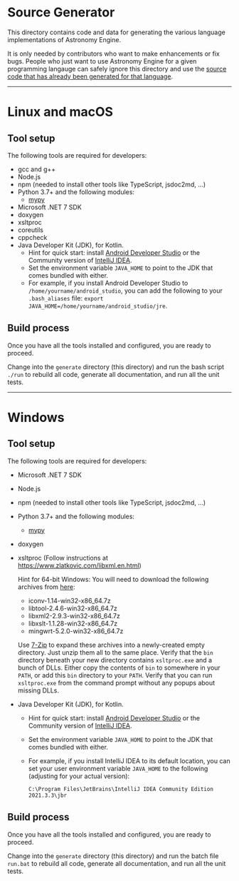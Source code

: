 # Source Generator

This directory contains code and data for generating the various
language implementations of Astronomy Engine.

It is only needed by contributors who want to make enhancements
or fix bugs.  People who just want to use Astronomy Engine
for a given programming langauge can safely ignore this directory
and use the [source code that has already been generated for that language](../source).

---

# Linux and macOS

## Tool setup

The following tools are required for developers:
- gcc and g++
- Node.js
- npm (needed to install other tools like TypeScript, jsdoc2md, ...)
- Python 3.7+ and the following modules:
    - [mypy](https://pypi.org/project/mypy/)
- Microsoft .NET 7 SDK
- doxygen
- xsltproc
- coreutils
- cppcheck
- Java Developer Kit (JDK), for Kotlin.
    - Hint for quick start: install [Android Developer Studio](https://developer.android.com/studio)
    or the Community version of [IntelliJ IDEA](https://www.jetbrains.com/idea/).
    - Set the environment variable `JAVA_HOME` to point to the JDK that comes bundled with either.
    - For example, if you install Android Developer Studio to `/home/yourname/android_studio`,
    you can add the following to your `.bash_aliases` file: `export JAVA_HOME=/home/yourname/android_studio/jre`.

## Build process

Once you have all the tools installed and configured, you are ready to proceed.

Change into the `generate` directory (this directory) and run the bash script
`./run` to rebuild all code, generate all documentation, and run all the unit tests.

---

# Windows

## Tool setup

The following tools are required for developers:
- Microsoft .NET 7 SDK
- Node.js
- npm (needed to install other tools like TypeScript, jsdoc2md, ...)
- Python 3.7+ and the following modules:
    - [mypy](https://pypi.org/project/mypy/)
- doxygen
- xsltproc  (Follow instructions at https://www.zlatkovic.com/libxml.en.html)

    Hint for 64-bit Windows: You will need to download the following archives from [here](https://www.zlatkovic.com/pub/libxml/64bit/):
    - iconv-1.14-win32-x86_64.7z
    - libtool-2.4.6-win32-x86_64.7z
    - libxml2-2.9.3-win32-x86_64.7z
    - libxslt-1.1.28-win32-x86_64.7z
    - mingwrt-5.2.0-win32-x86_64.7z

    Use [7-Zip](https://www.7-zip.org/) to expand these archives into a newly-created
    empty directory. Just unzip them all to the same place. Verify that the `bin`
    directory beneath your new directory contains `xsltproc.exe` and a bunch of DLLs.
    Either copy the contents of `bin` to somewhere in your `PATH`, or add this `bin`
    directory to your `PATH`. Verify that you can run `xsltproc.exe` from the command
    prompt without any popups about missing DLLs.

- Java Developer Kit (JDK), for Kotlin.
    - Hint for quick start: install [Android Developer Studio](https://developer.android.com/studio)
    or the Community version of [IntelliJ IDEA](https://www.jetbrains.com/idea/).
    - Set the environment variable `JAVA_HOME` to point to the JDK that comes bundled with either.
    - For example, if you install IntelliJ IDEA to its default location, you can set your user
      environment variable `JAVA_HOME` to the following (adjusting for your actual version):

      `C:\Program Files\JetBrains\IntelliJ IDEA Community Edition 2021.3.3\jbr`


## Build process

Once you have all the tools installed and configured, you are ready to proceed.

Change into the `generate` directory (this directory) and run the
batch file `run.bat` to rebuild all code, generate all documentation,
and run all the unit tests.
